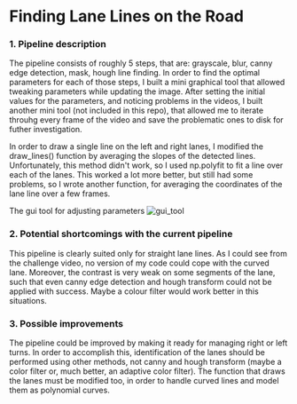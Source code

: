 
# **Finding Lane Lines on the Road** 

[//]: # (Image References)

[image1]: ./examples/gui_tool.png "gui_tool"


### 1. Pipeline description

The pipeline consists of roughly 5 steps, that are: grayscale, blur, canny edge detection, mask, hough line finding. In order to find the optimal parameters for each of those steps, I built a mini graphical tool that allowed tweaking parameters while updating the image. 
After setting the initial values for the parameters, and noticing problems in the videos, I built another mini tool (not included in this repo), that allowed me to iterate throuhg every frame of the video and save the problematic ones to disk for futher investigation.

In order to draw a single line on the left and right lanes, I modified the draw_lines() function by averaging the slopes of the detected lines. Unfortunately, this method didn't work, so I used np.polyfit to fit a line over each of the lanes. This worked a lot more better, but still had some problems, so I wrote another function, for averaging the coordinates of the lane line over a few frames.

The gui tool for adjusting parameters
![][image1]


### 2. Potential shortcomings with the current pipeline


This pipeline is clearly suited only for straight lane lines. As I could see from the challenge video, no version of my code could cope with the curved lane. Moreover, the contrast is very weak on some segments of the lane, such that even canny edge detection and hough transform could not be applied with success. Maybe a colour filter would work better in this situations.


### 3. Possible improvements

The pipeline could be improved by making it ready for managing right or left turns. In order to accomplish this, identification of the lanes should be performed using other methods, not canny and hough transform (maybe a color filter or, much better, an adaptive color filter). The function that draws the lanes must be modified too, in order to handle curved lines and model them as polynomial curves.
